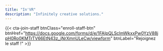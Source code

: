```yaml
---
title: "In'VR"
description: "Infinitely creative solutions."
---
```

{{< cta-join-staff btnClass="enroll-staff-btn" btnHref="https://docs.google.com/forms/d/e/1FAIpQLSclmWkxxPw0YzV88jpH0Ro0KMTrTV66EtN43z_jNrXmnULeCw/viewform" btnLabel="Rejoignez le staff !" >}}
